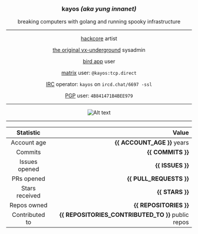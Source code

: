<div align="center">
 <h3> kayos <i>(aka yung innanet)</i> </h3>
 breaking computers with golang and running spooky infrastructure
 


---
 
 [hackcore](https://soundcloud.com/queed-inc) artist  

 [the original vx-underground](https://vxug.fakedoma.in) sysadmin  

 [bird app](https://twitter.com/yunginnanet) user

 [matrix](https://www.matrix.org/) user: `@kayos:tcp.direct`

 [IRC](https://github.com/ergochat/ergo) operator: `kayos` on `ircd.chat/6697 -ssl`

 [PGP](https://pgp.mit.edu/pks/lookup?op=get&search=0x4B841471B4BEE979) user: `4B841471B4BEE979`



---

![Alt text](https://spotify-recently-played-readme.vercel.app/api?user=t3wbn08kl3uunq96785bd2sl9&unique=1&width=500)

---

  | Statistic | Value |
  |:---------:|------:|
  | Account age | **{{ ACCOUNT_AGE }}** years |
  | Commits | **{{ COMMITS }}** |
  | Issues opened | **{{ ISSUES }}** |
  | PRs opened | **{{ PULL_REQUESTS }}** |
  | Stars received | **{{ STARS }}** |
  | Repos owned | **{{ REPOSITORIES }}** |
  | Contributed to | **{{ REPOSITORIES_CONTRIBUTED_TO }}** public repos |



</div>
